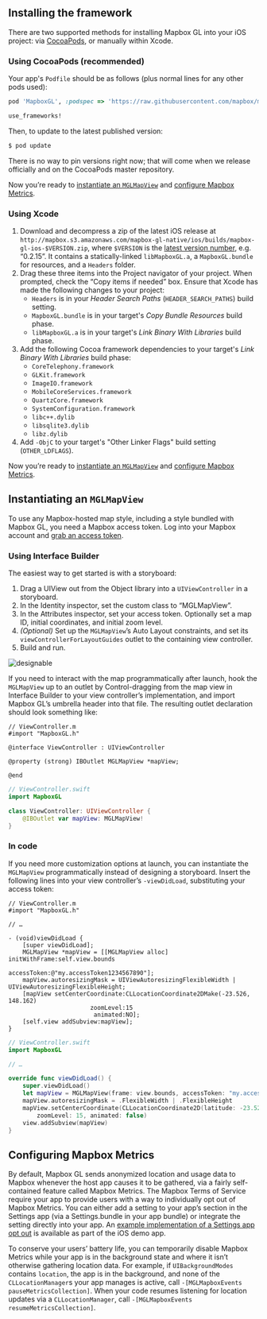 ## Installing the framework

There are two supported methods for installing Mapbox GL into your iOS project: via [CocoaPods](https://cocoapods.org/), or manually within Xcode.

### Using CocoaPods (recommended)

Your app's `Podfile` should be as follows (plus normal lines for any other pods used):

```ruby
pod 'MapboxGL', :podspec => 'https://raw.githubusercontent.com/mapbox/mapbox-gl-native/master/ios/MapboxGL.podspec'

use_frameworks!
```

Then, to update to the latest published version:

```bash
$ pod update
```

There is no way to pin versions right now; that will come when we release officially and on the CocoaPods master repository.

Now you’re ready to [instantiate an `MGLMapView`](#instantiating-an-mglmapview) and [configure Mapbox Metrics](#configuring-mapbox-metrics).

### Using Xcode

1. Download and decompress a zip of the latest iOS release at `http://mapbox.s3.amazonaws.com/mapbox-gl-native/ios/builds/mapbox-gl-ios-$VERSION.zip`, where `$VERSION` is the [latest version number](https://github.com/mapbox/mapbox-gl-native/releases), e.g. “0.2.15”. It contains a statically-linked `libMapboxGL.a`, a `MapboxGL.bundle` for resources, and a `Headers` folder.
2. Drag these three items into the Project navigator of your project. When prompted, check the “Copy items if needed” box. Ensure that Xcode has made the following changes to your project:
   - `Headers` is in your *Header Search Paths* (`HEADER_SEARCH_PATHS`) build setting.
   - `MapboxGL.bundle` is in your target's *Copy Bundle Resources* build phase.
   - `libMapboxGL.a` is in your target's *Link Binary With Libraries* build phase.
3. Add the following Cocoa framework dependencies to your target's *Link Binary With Libraries* build phase:
   - `CoreTelephony.framework`
   - `GLKit.framework`
   - `ImageIO.framework`
   - `MobileCoreServices.framework`
   - `QuartzCore.framework`
   - `SystemConfiguration.framework`
   - `libc++.dylib`
   - `libsqlite3.dylib`
   - `libz.dylib`
4. Add `-ObjC` to your target's "Other Linker Flags" build setting (`OTHER_LDFLAGS`).

Now you’re ready to [instantiate an `MGLMapView`](#instantiating-an-mglmapview) and [configure Mapbox Metrics](#configuring-mapbox-metrics).

## Instantiating an `MGLMapView`

To use any Mapbox-hosted map style, including a style bundled with Mapbox GL, you need a Mapbox access token. Log into your Mapbox account and [grab an access token](https://www.mapbox.com/account/apps/).

### Using Interface Builder

The easiest way to get started is with a storyboard:

1. Drag a UIView out from the Object library into a `UIViewController` in a storyboard.
1. In the Identity inspector, set the custom class to “MGLMapView”.
1. In the Attributes inspector, set your access token. Optionally set a map ID, initial coordinates, and initial zoom level.
1. _(Optional)_ Set up the `MGLMapView`’s Auto Layout constraints, and set its `viewControllerForLayoutGuides` outlet to the containing view controller.
1. Build and run.

![designable](https://cloud.githubusercontent.com/assets/1231218/6969674/3bc96d8a-d925-11e4-97a9-2bca4cf707f4.gif)

If you need to interact with the map programmatically after launch, hook the `MGLMapView` up to an outlet by Control-dragging from the map view in Interface Builder to your view controller’s implementation, and import Mapbox GL’s umbrella header into that file. The resulting outlet declaration should look something like:

```objc
// ViewController.m
#import "MapboxGL.h"

@interface ViewController : UIViewController

@property (strong) IBOutlet MGLMapView *mapView;

@end
```

```swift
// ViewController.swift
import MapboxGL

class ViewController: UIViewController {
    @IBOutlet var mapView: MGLMapView!
}
```

### In code

If you need more customization options at launch, you can instantiate the `MGLMapView` programmatically instead of designing a storyboard. Insert the following lines into your view controller’s `-viewDidLoad`, substituting your access token:

```objc
// ViewController.m
#import "MapboxGL.h"

// …

- (void)viewDidLoad {
    [super viewDidLoad];
    MGLMapView *mapView = [[MGLMapView alloc] initWithFrame:self.view.bounds
                                                accessToken:@"my.accessToken1234567890"];
    mapView.autoresizingMask = UIViewAutoresizingFlexibleWidth | UIViewAutoresizingFlexibleHeight;
    [mapView setCenterCoordinate:CLLocationCoordinate2DMake(-23.526, 148.162)
                       zoomLevel:15
                        animated:NO];
    [self.view addSubview:mapView];
}
```

```swift
// ViewController.swift
import MapboxGL

// …

override func viewDidLoad() {
    super.viewDidLoad()
    let mapView = MGLMapView(frame: view.bounds, accessToken: "my.accessToken1234567890")
    mapView.autoresizingMask = .FlexibleWidth | .FlexibleHeight
    mapView.setCenterCoordinate(CLLocationCoordinate2D(latitude: -23.526, longitude: 148.162),
        zoomLevel: 15, animated: false)
    view.addSubview(mapView)
}
```

## Configuring Mapbox Metrics

By default, Mapbox GL sends anonymized location and usage data to Mapbox whenever the host app causes it to be gathered, via a fairly self-contained feature called Mapbox Metrics. The Mapbox Terms of Service require your app to provide users with a way to individually opt out of Mapbox Metrics. You can either add a setting to your app’s section in the Settings app (via a Settings.bundle in your app bundle) or integrate the setting directly into your app.  An [example implementation of a Settings app opt out](https://github.com/mapbox/mapbox-gl-native/tree/master/ios/app/Settings.bundle) is available as part of the iOS demo app.

To conserve your users’ battery life, you can temporarily disable Mapbox Metrics while your app is in the background state and where it isn’t otherwise gathering location data. For example, if `UIBackgroundModes` contains `location`, the app is in the background, and none of the `CLLocationManager`s your app manages is active, call `-[MGLMapboxEvents pauseMetricsCollection]`. When your code resumes listening for location updates via a `CLLocationManager`, call `-[MGLMapboxEvents resumeMetricsCollection]`.